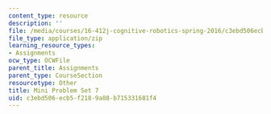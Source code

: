 ```yaml
---
content_type: resource
description: ''
file: /media/courses/16-412j-cognitive-robotics-spring-2016/c3ebd506ecb5f2189a88b715331681f4_MIT16_412JS16_MiniPSet7_infinite_horizon_probabilistic_planning.zip
file_type: application/zip
learning_resource_types:
- Assignments
ocw_type: OCWFile
parent_title: Assignments
parent_type: CourseSection
resourcetype: Other
title: Mini Problem Set 7
uid: c3ebd506-ecb5-f218-9a88-b715331681f4
---
```

